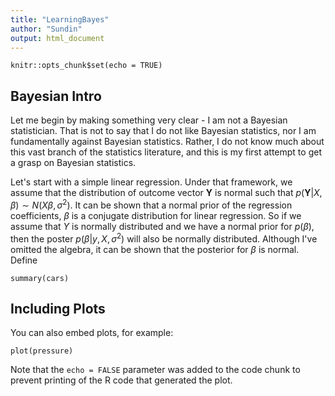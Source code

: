 ```yaml
---
title: "LearningBayes"
author: "Sundin"
output: html_document
---
```


```{r setup, include=FALSE}
knitr::opts_chunk$set(echo = TRUE)
```

## Bayesian Intro

Let me begin by making something very clear - I am not a Bayesian statistician. That is not to say that I do not like Bayesian statistics, nor I am fundamentally against Bayesian statistics. Rather, I do not know much about this vast branch of the statistics literature, and this is my first attempt to get a grasp on Bayesian statistics. 

Let's start with a simple linear regression. Under that framework, we assume that the distribution of outcome vector $\boldsymbol{Y}$ is normal such that $p(\boldsymbol{Y}|X,\beta) \sim N(X\beta, \sigma^2)$. It can be shown that a normal prior of the regression coefficients, $\beta$ is a conjugate distribution for linear regression. So if we assume that $Y$ is normally distributed and we have a normal prior for $p(\beta)$, then the poster $p(\beta | y,X,\sigma^2)$ will also be normally distributed. Although I've omitted the algebra, it can be shown that the posterior for $\beta$ is normal. Define 


```{r cars}
summary(cars)
```

## Including Plots

You can also embed plots, for example:

```{r pressure, echo=FALSE}
plot(pressure)
```

Note that the `echo = FALSE` parameter was added to the code chunk to prevent printing of the R code that generated the plot.

